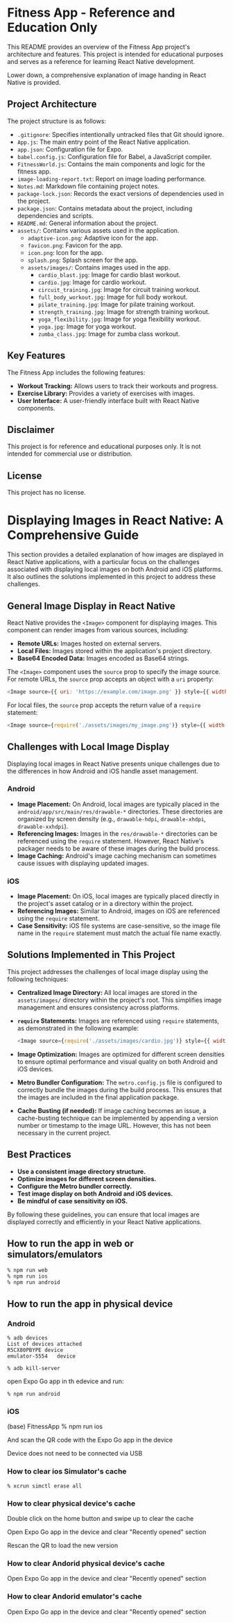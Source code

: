 # Fitness App - Reference and Education Only

This README provides an overview of the Fitness App project's architecture and features. This project is intended for educational purposes and serves as a reference for learning React Native development.

Lower down, a comprehensive explanation of image handing in React Native is provided.

## Project Architecture

The project structure is as follows:

-   `.gitignore`: Specifies intentionally untracked files that Git should ignore.
-   `App.js`: The main entry point of the React Native application.
-   `app.json`: Configuration file for Expo.
-   `babel.config.js`: Configuration file for Babel, a JavaScript compiler.
-   `FitnessWorld.js`: Contains the main components and logic for the fitness app.
-   `image-loading-report.txt`: Report on image loading performance.
-   `Notes.md`: Markdown file containing project notes.
-   `package-lock.json`: Records the exact versions of dependencies used in the project.
-   `package.json`: Contains metadata about the project, including dependencies and scripts.
-   `README.md`: General information about the project.
-   `assets/`: Contains various assets used in the application.
    -   `adaptive-icon.png`: Adaptive icon for the app.
    -   `favicon.png`: Favicon for the app.
    -   `icon.png`: Icon for the app.
    -   `splash.png`: Splash screen for the app.
    -   `assets/images/`: Contains images used in the app.
        -   `cardio_blast.jpg`: Image for cardio blast workout.
        -   `cardio.jpg`: Image for cardio workout.
        -   `circuit_training.jpg`: Image for circuit training workout.
        -   `full_body_workout.jpg`: Image for full body workout.
        -   `pilate_training.jpg`: Image for pilate training workout.
        -   `strength_training.jpg`: Image for strength training workout.
        -   `yoga_flexibility.jpg`: Image for yoga flexibility workout.
        -   `yoga.jpg`: Image for yoga workout.
        -   `zumba_class.jpg`: Image for zumba class workout.

## Key Features

The Fitness App includes the following features:

-   **Workout Tracking:** Allows users to track their workouts and progress.
-   **Exercise Library:** Provides a variety of exercises with images.
-   **User Interface:** A user-friendly interface built with React Native components.

## Disclaimer

This project is for reference and educational purposes only. It is not intended for commercial use or distribution.

## License

This project has no license.



# Displaying Images in React Native: A Comprehensive Guide

This section provides a detailed explanation of how images are displayed in React Native applications, with a particular focus on the challenges associated with displaying local images on both Android and iOS platforms. It also outlines the solutions implemented in this project to address these challenges.

## General Image Display in React Native

React Native provides the `<Image>` component for displaying images. This component can render images from various sources, including:

*   **Remote URLs:** Images hosted on external servers.
*   **Local Files:** Images stored within the application's project directory.
*   **Base64 Encoded Data:** Images encoded as Base64 strings.

The `<Image>` component uses the `source` prop to specify the image source. For remote URLs, the `source` prop accepts an object with a `uri` property:

```javascript
<Image source={{ uri: 'https://example.com/image.png' }} style={{ width: 200, height: 200 }} />
```

For local files, the `source` prop accepts the return value of a `require` statement:

```javascript
<Image source={require('./assets/images/my_image.png')} style={{ width: 200, height: 200 }} />
```

## Challenges with Local Image Display

Displaying local images in React Native presents unique challenges due to the differences in how Android and iOS handle asset management.

### Android

*   **Image Placement:** On Android, local images are typically placed in the `android/app/src/main/res/drawable-*` directories. These directories are organized by screen density (e.g., `drawable-hdpi`, `drawable-xhdpi`, `drawable-xxhdpi`).
*   **Referencing Images:** Images in the `res/drawable-*` directories can be referenced using the `require` statement. However, React Native's packager needs to be aware of these images during the build process.
*   **Image Caching:** Android's image caching mechanism can sometimes cause issues with displaying updated images.

### iOS

*   **Image Placement:** On iOS, local images are typically placed directly in the project's asset catalog or in a directory within the project.
*   **Referencing Images:** Similar to Android, images on iOS are referenced using the `require` statement.
*   **Case Sensitivity:** iOS file systems are case-sensitive, so the image file name in the `require` statement must match the actual file name exactly.

## Solutions Implemented in This Project

This project addresses the challenges of local image display using the following techniques:

*   **Centralized Image Directory:** All local images are stored in the `assets/images/` directory within the project's root. This simplifies image management and ensures consistency across platforms.
*   **`require` Statements:** Images are referenced using `require` statements, as demonstrated in the following example:

    ```javascript
    <Image source={require('./assets/images/cardio.jpg')} style={{ width: 150, height: 150 }} />
    ```

*   **Image Optimization:** Images are optimized for different screen densities to ensure optimal performance and visual quality on both Android and iOS devices.
*   **Metro Bundler Configuration:** The `metro.config.js` file is configured to correctly bundle the images during the build process. This ensures that the images are included in the final application package.
*   **Cache Busting (if needed):** If image caching becomes an issue, a cache-busting technique can be implemented by appending a version number or timestamp to the image URL. However, this has not been necessary in the current project.

## Best Practices

*   **Use a consistent image directory structure.**
*   **Optimize images for different screen densities.**
*   **Configure the Metro bundler correctly.**
*   **Test image display on both Android and iOS devices.**
*   **Be mindful of case sensitivity on iOS.**

By following these guidelines, you can ensure that local images are displayed correctly and efficiently in your React Native applications.


## How to run the app in web or simulators/emulators

```language
% npm run web
% npm run ios
% npm run android
```



## How to run the app in physical device

### Android


```language
% adb devices    
List of devices attached
R5CX80PBYPE	device
emulator-5554	device

```


```language
% adb kill-server
```


open Expo Go app in th edevice and run:


```language
% npm run android
```



### iOS

(base)  FitnessApp % npm run ios

And scan the QR code with the Expo Go app in the device

Device does not need to be connected via USB


### How to clear ios Simulator's cache


```language
% xcrun simctl erase all
```


### How to clear physical device's cache

Double click on the home button and swipe up to clear the cache

Open Expo Go app in the device and clear "Recently opened" section

Rescan the QR to load the new version

### How to clear Andorid physical device's cache

Open Expo Go app in the device and clear "Recently opened" section

### How to clear Andorid emulator's cache


Open Expo Go app in the device and clear "Recently opened" section







